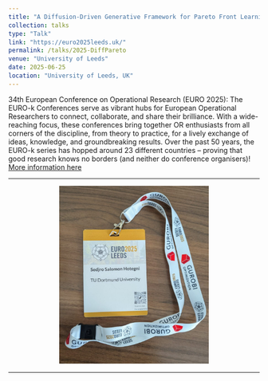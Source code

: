 ```yaml
---
title: "A Diffusion-Driven Generative Framework for Pareto Front Learning"
collection: talks
type: "Talk"
link: "https://euro2025leeds.uk/"
permalink: /talks/2025-DiffPareto
venue: "University of Leeds"
date: 2025-06-25
location: "University of Leeds, UK"
---
```


34th European Conference on Operational Research (EURO 2025): 
The EURO-k Conferences serve as vibrant hubs for European Operational Researchers to connect, collaborate, and share their brilliance. With a wide-reaching focus, these conferences bring together OR enthusiasts from all corners of the discipline, from theory to practice, for a lively exchange of ideas, knowledge, and groundbreaking results. Over the past 50 years, the EURO-k series has hopped around 23 different countries – proving that good research knows no borders (and neither do conference organisers)!
[More information here](https://euro2025leeds.uk/)

___

<p align="center">
  <img src="/images/badge_euro.jpeg" alt="QR code" width="300">
</p>

___

